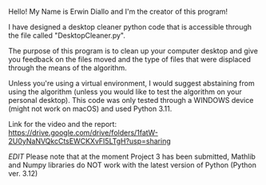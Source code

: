 Hello! My Name is Erwin Diallo and I'm the creator of this program!

I have designed a desktop cleaner python code that is accessible through the file called "DesktopCleaner.py".

The purpose of this program is to clean up your computer desktop and give you feedback on the files moved and the type of files that were displaced through the means of the algorithm.


Unless you're using a virtual environment, I would suggest abstaining from using the algorithm (unless you would like to test the algorithm on your personal desktop).
This code was only tested through a WINDOWS device (might not work on macOS) and used Python 3.11.

Link for the video and the report:
https://drive.google.com/drive/folders/1fatW-2U0yNaNVQkcCtsEWCKXvFI5LTgH?usp=sharing


*EDIT*
Please note that at the moment Project 3 has been submitted, Mathlib and Numpy libraries do NOT work with the latest version of Python (Python ver. 3.12)
